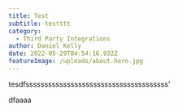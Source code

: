 ```yaml
---
title: Test
subtitle: testttt
category:
  - Third Party Integrations
author: Daniel Kelly
date: 2022-05-29T04:54:16.932Z
featureImage: /uploads/about-hero.jpg
---
```

tesdfssssssssssssssssssssssssssssssssssssss'











dfaaaa